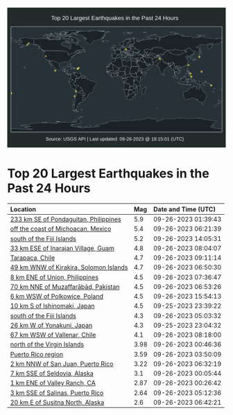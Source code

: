 ![Map](./map.png)

# Top 20 Largest Earthquakes in the Past 24 Hours

| Location | Mag | Date and Time (UTC) |
|:---|:---|:---|
| [233 km SE of Pondaguitan, Philippines](https://earthquake.usgs.gov/earthquakes/eventpage/us7000ky3a) | 5.9 | 09-26-2023 01:39:43 |
| [off the coast of Michoacan, Mexico](https://earthquake.usgs.gov/earthquakes/eventpage/us7000ky4p) | 5.4 | 09-26-2023 06:21:39 |
| [south of the Fiji Islands](https://earthquake.usgs.gov/earthquakes/eventpage/us7000ky76) | 5.2 | 09-26-2023 14:05:31 |
| [33 km ESE of Inarajan Village, Guam](https://earthquake.usgs.gov/earthquakes/eventpage/us7000ky57) | 4.8 | 09-26-2023 08:04:07 |
| [Tarapaca, Chile](https://earthquake.usgs.gov/earthquakes/eventpage/us7000ky68) | 4.7 | 09-26-2023 09:11:14 |
| [49 km WNW of Kirakira, Solomon Islands](https://earthquake.usgs.gov/earthquakes/eventpage/us7000ky4w) | 4.7 | 09-26-2023 06:50:30 |
| [8 km ENE of Union, Philippines](https://earthquake.usgs.gov/earthquakes/eventpage/us7000ky56) | 4.5 | 09-26-2023 07:36:47 |
| [70 km NNE of Muzaffarābād, Pakistan](https://earthquake.usgs.gov/earthquakes/eventpage/us7000ky4x) | 4.5 | 09-26-2023 06:53:26 |
| [6 km WSW of Polkowice, Poland](https://earthquake.usgs.gov/earthquakes/eventpage/us7000ky7u) | 4.5 | 09-26-2023 15:54:13 |
| [10 km S of Ishinomaki, Japan](https://earthquake.usgs.gov/earthquakes/eventpage/us7000ky2u) | 4.5 | 09-25-2023 23:39:22 |
| [south of the Fiji Islands](https://earthquake.usgs.gov/earthquakes/eventpage/us7000ky4d) | 4.3 | 09-26-2023 05:03:32 |
| [26 km W of Yonakuni, Japan](https://earthquake.usgs.gov/earthquakes/eventpage/us7000ky2c) | 4.3 | 09-25-2023 23:04:32 |
| [67 km WSW of Vallenar, Chile](https://earthquake.usgs.gov/earthquakes/eventpage/us7000ky58) | 4.1 | 09-26-2023 08:18:00 |
| [north of the Virgin Islands](https://earthquake.usgs.gov/earthquakes/eventpage/pr2023269000) | 3.98 | 09-26-2023 00:46:36 |
| [Puerto Rico region](https://earthquake.usgs.gov/earthquakes/eventpage/pr2023269001) | 3.59 | 09-26-2023 03:50:09 |
| [2 km NNW of San Juan, Puerto Rico](https://earthquake.usgs.gov/earthquakes/eventpage/pr71425993) | 3.22 | 09-26-2023 06:32:19 |
| [7 km SSE of Seldovia, Alaska](https://earthquake.usgs.gov/earthquakes/eventpage/ak023ccvlite) | 3.1 | 09-26-2023 00:05:44 |
| [1 km ENE of Valley Ranch, CA](https://earthquake.usgs.gov/earthquakes/eventpage/nc73941941) | 2.87 | 09-26-2023 00:26:42 |
| [3 km SSE of Salinas, Puerto Rico](https://earthquake.usgs.gov/earthquakes/eventpage/pr71425983) | 2.64 | 09-26-2023 05:12:36 |
| [20 km E of Susitna North, Alaska](https://earthquake.usgs.gov/earthquakes/eventpage/ak023ccze06z) | 2.6 | 09-26-2023 06:42:21 |
